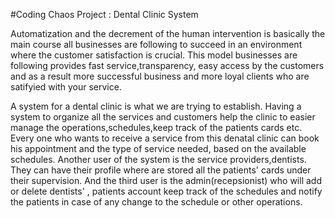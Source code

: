 #Coding Chaos 
Project : Dental Clinic System

 Automatization and the decrement of the human intervention is basically the main course all businesses are following to succeed in an environment where the customer satisfaction is crucial. This model businesses are following provides fast service,transparency, easy access by the customers and as a result more successful business and more loyal clients who are satifyied with your service.
 
 A system for a dental clinic is what we are trying to establish. Having a system to organize all the services and customers help the clinic to easier manage the operations,schedules,keep track of the patients cards etc.
 Every one who wants to receive a service from this denatal clinic can book his appointment and the type of service needed, based on the available schedules. Another user of the system is the service providers,dentists. They can have their profile where are stored all the patients' cards under their supervision. And the third user is the admin(recepsionist) who will add or delete dentists' , patients account keep track of the schedules and notify the patients in case of any change to the schedule or other operations.
 
